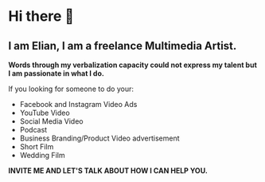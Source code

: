 # Hi there 👋
## I am Elian, I am a freelance Multimedia Artist.


**Words through my verbalization capacity could not express my talent but I am passionate in what I do.**

If you looking for someone to do your:

- Facebook and Instagram Video Ads
- YouTube Video
- Social Media Video
- Podcast
- Business Branding/Product Video advertisement
- Short Film
- Wedding Film

**INVITE ME AND LET'S TALK ABOUT HOW I CAN HELP YOU.**
